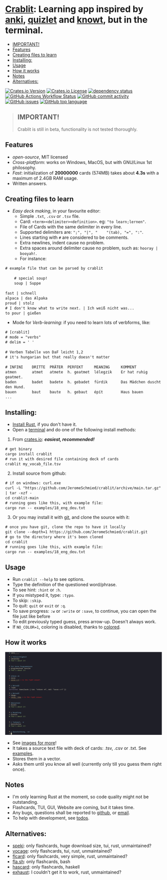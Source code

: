 # [Crablit](https://github.com/JeromeSchmied/crablit): Learning app inspired by [anki](https://ankiweb.net), [quizlet](https://quizlet.com) and [knowt](https://knowt.com), but in the terminal.

<!--toc:start-->

-   [IMPORTANT!](#important)
-   [Features](#features)
-   [Creating files to learn](#creating-files-to-learn)
-   [Installing:](#installing)
-   [Usage](#usage)
-   [How it works](#how-it-works)
-   [Notes](#notes)
-   [Alternatives:](#alternatives)
<!--toc:end-->

[![Crates.io Version](https://img.shields.io/crates/v/crablit)](https://crates.io/crates/crablit)
[![Crates.io License](https://img.shields.io/crates/l/crablit)](https://choosealicense.com/licenses/mit/)
[![dependency status](https://deps.rs/crate/crablit/0.1.5/status.svg)](https://deps.rs/crate/crablit/0.1.5)
[![GitHub Actions Workflow Status](https://img.shields.io/github/actions/workflow/status/jeromeschmied/crablit/rust.yml)](https://github.com/jeromeschmied/crablit/actions)
[![GitHub commit activity](https://img.shields.io/github/commit-activity/w/jeromeschmied/crablit)](https://github.com/jeromeschmied/crablit/commits)
[![GitHub issues](https://img.shields.io/github/issues/jeromeschmied/crablit)](https://github.com/jeromeschmied/crablit/issues)
[![GitHub top language](https://img.shields.io/github/languages/top/jeromeschmied/crablit)](https://github.com/jeromeschmied/crablit/)

> ## IMPORTANT!
>
> Crablit is still in beta, functionality is not tested thoroughly.

## Features

-   _open-source_, MIT licensed
-   _Cross-platform_: works on Windows, MacOS, but with GNU/Linux 1st philosophy.
-   _Fast_: initialization of **20000000** cards (574MB) takes about **4.3s** with a maximum of 2.4GB RAM usage.
-   Written answers.

## Creating files to learn

-   _Easy deck making_, in your favourite editor:
    -   Simple `.txt`, `.csv` or `.tsv` file.
    -   Card: `<term><delimiter><definition>`. eg: `"to learn;lernen"`.
    -   File of Cards with the same delimiter in every line.
    -   Supported delimiters are: `";", "|", "    "(tab), "=", ":"`.
    -   Lines starting with `#` are considered to be comments.
    -   Extra newlines, indent cause no problem.
    -   Extra spaces around delimiter cause no problem, such as: `hooray | booyah!`.
    -   For instance:

```text
# example file that can be parsed by crablit

    # special soup!
    soup | Suppe

fast | schnell
alpaca | das Alpaka
proud | stolz
# I don't know what to write next. | Ich weiß nicht was...
to pour | gießen
```

-   Mode for _Verb-learning_: if you need to learn lots of verbforms, like:

```text
# [crablit]
# mode = "verbs"
# delim = '	'

# Verben Tabelle von DaF leicht 1,2
# it's hungarian but that really doesn't matter

# INFINI	DRITTE	PRÄTER	PERFEKT 	MEANING 	KOMMENT
atmen	    atmet	atmete	h. geatmet	lélegzik	Er hat ruhig geatmet.
baden	    badet	badete	h. gebadet	fürdik  	Das Mädchen duscht den Hund.
bauen	    baut	baute	h. gebaut	épít    	Haus bauen
...
```

<!-- ## Why is it better than the others? -->
<!-- |                 | quizlet     | knowt      | crablit                       | anki          | -->
<!-- |---------------- | ----------- | ---------- | --------------------------              | -->
<!-- | open-source     | no          | no         | of course!                              | -->
<!-- | ad-free         | nope        | nope       | 100%                                    | -->
<!-- | totally free    | not really  | not really | Yes, and it always will be              | -->
<!-- | speed out of 10 | 4           | 2          | 10                                      | -->
<!-- | offline version | paid        | no         | cross-platform, fast, TUI,GUI : coming soon  | -->

<!-- # or you can install latest development version with -->
<!-- cargo install --git https://github.com/jeromeschmied/crablit -->

## Installing:

-   [Install Rust](https://www.rust-lang.org/tools/install), if you don't have it.
-   Open a [terminal](https://github.com/cdleon/awesome-terminals) and do one of the following install methods:

1. From [crates.io](https://crates.io/crates/crablit): **_easiest, recommended!_**

```shell
# get binary
cargo install crablit
# run it with desired file containing deck of cards
crablit my_vocab_file.tsv
```

2. Install source from github:

```shell
# if on windows: curl.exe
curl -L "https://github.com/JeromeSchmied/crablit/archive/main.tar.gz" | tar -xzf -
cd crablit-main
# running goes like this, with example file:
cargo run -- examples/18_eng_deu.txt
```

3. Or you may install it with [git](https://git-scm.com/downloads), and clone the source with it:

```shell
# once you have git, clone the repo to have it locally
git clone --depth=1 https://github.com/JeromeSchmied/crablit.git
# go to the directory where it's been cloned
cd crablit
# running goes like this, with example file:
cargo run -- examples/18_eng_deu.txt
```

## Usage

-   Run `crablit --help` to see options.
-   Type the definition of the questioned word/phrase.
-   To see hint: `:hint` or `:h`.
-   If you mistyped it, type: `:typo`.
-   To skip: `:skip`.
-   To quit: `quit` or `exit` or `:q`.
-   To save progress: `:w` or `:write` or `:save`, to continue, you can open the file just like before
-   To edit previously typed guess, press arrow-up. Doesn't always work.
-   If `NO_COLOR=1`, coloring is disabled, thanks to [colored](https://crates.io/crates/colored).

## How it works

![Sample][1]

-   See [images for more](examples/img)!
-   It takes a source text file with deck of cards: .tsv, .csv or .txt. See [examples](https://github.com/JeromeSchmied/crablit/tree/main/examples).
-   Stores them in a vector.
-   Asks them until you know all well (currently only till you guess them right once).

## Notes

-   I'm only learning Rust at the moment, so code quality might not be outstanding.
-   Flashcards, TUI, GUI, Website are coming, but it takes time.
-   Any bugs, questions shall be reported to [github](https://github.com/JeromeSchmied/crablit), or [email](mailto:iITsnot.me214@proton.me).
-   To help with development, see [todos](TODO.md).

## Alternatives:

-   [speki](https://crates.io/crates/speki): only flashcards, huge download size, tui, rust, unmaintained?
-   [vocage](https://crates.io/crates/vocage): only flashcards, tui, rust, unmaintained?
-   [flcard](https://crates.io/crates/flcard): only flashcards, very simple, rust, unmaintained?
-   [fla.sh](https://github.com/tallguyjenks/fla.sh): only flashcards, bash
-   [hascard](https://github.com/Yvee1/hascard): only flashcards, haskell
-   [exhaust](https://github.com/heyrict/exhaust): I couldn't get it to work, rust, unmaintained?

[1]: examples/img/v0.1.5_cards.png "Image of using crablit in alacritty terminal on Arch GNU/Linux"
